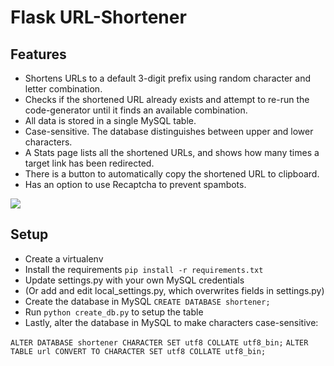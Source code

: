 # Flask URL-Shortener

## Features
* Shortens URLs to a default 3-digit prefix using random character and letter combination.
* Checks if the shortened URL already exists and attempt to re-run the code-generator until it finds an available combination.
* All data is stored in a single MySQL table.
* Case-sensitive. The database distinguishes between upper and lower characters.
* A Stats page lists all the shortened URLs, and shows how many times a target link has been redirected.
* There is a button to automatically copy the shortened URL to clipboard.
* Has an option to use Recaptcha to prevent spambots.

![](https://github.com/coralbeef/Flask-URL-Shortener/blob/master/screenshot.gif)

## Setup
* Create a virtualenv
* Install the requirements ```pip install -r requirements.txt```
* Update settings.py with your own MySQL credentials
* (Or add and edit local_settings.py, which overwrites fields in settings.py)
* Create the database in MySQL ```CREATE DATABASE shortener;```
* Run ```python create_db.py``` to setup the table
* Lastly, alter the database in MySQL to make characters case-sensitive:

```ALTER DATABASE shortener CHARACTER SET utf8 COLLATE utf8_bin;```
```ALTER TABLE url CONVERT TO CHARACTER SET utf8 COLLATE utf8_bin;```
